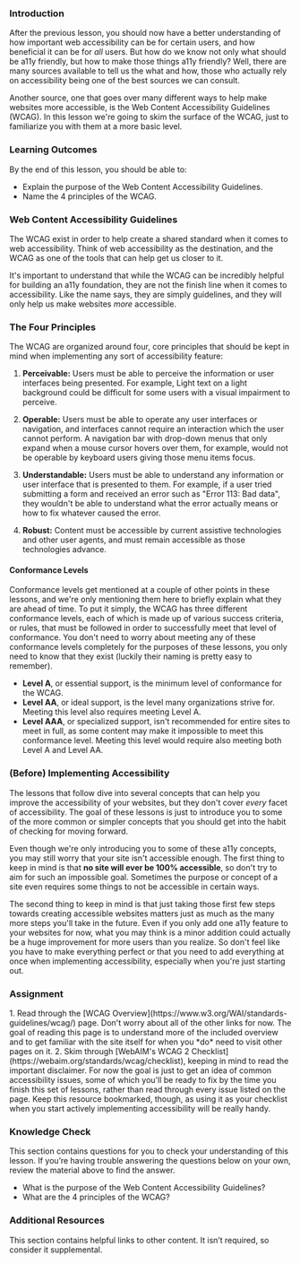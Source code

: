 ### Introduction

After the previous lesson, you should now have a better understanding of how important web accessibility can be for certain users, and how beneficial it can be for *all* users. But how do we know not only what should be a11y friendly, but how to make those things a11y friendly? Well, there are many sources available to tell us the what and how, those who actually rely on accessibility being one of the best sources we can consult.

Another source, one that goes over many different ways to help make websites more accessible, is the Web Content Accessibility Guidelines (WCAG). In this lesson we're going to skim the surface of the WCAG, just to familiarize you with them at a more basic level.

### Learning Outcomes
By the end of this lesson, you should be able to:

* Explain the purpose of the Web Content Accessibility Guidelines.
* Name the 4 principles of the WCAG.

### Web Content Accessibility Guidelines
The WCAG exist in order to help create a shared standard when it comes to web accessibility. Think of web accessibility as the destination, and the WCAG as one of the tools that can help get us closer to it. 

It's important to understand that while the WCAG can be incredibly helpful for building an a11y foundation, they are not the finish line when it comes to accessibility. Like the name says, they are simply guidelines, and they will only help us make websites *more* accessible.

### The Four Principles

The WCAG are organized around four, core principles that should be kept in mind when implementing any sort of accessibility feature:

1. **Perceivable:** Users must be able to perceive the information or user interfaces being presented. For example, Light text on a light background could be difficult for some users with a visual impairment to perceive.

2. **Operable:** Users must be able to operate any user interfaces or navigation, and interfaces cannot require an interaction which the user cannot perform. A navigation bar with drop-down menus that only expand when a mouse cursor hovers over them, for example, would not be operable by keyboard users giving those menu items focus.

3. **Understandable:** Users must be able to understand any information or user interface that is presented to them. For example, if a user tried submitting a form and received an error such as "Error 113: Bad data", they wouldn't be able to understand what the error actually means or how to fix whatever caused the error.

4. **Robust:** Content must be accessible by current assistive technologies and other user agents, and must remain accessible as those technologies advance.

#### Conformance Levels

Conformance levels get mentioned at a couple of other points in these lessons, and we're only mentioning them here to briefly explain what they are ahead of time. To put it simply, the WCAG has three different conformance levels, each of which is made up of various success criteria, or rules, that must be followed in order to successfully meet that level of conformance. You don't need to worry about meeting any of these conformance levels completely for the purposes of these lessons, you only need to know that they exist (luckily their naming is pretty easy to remember).

* **Level A**, or essential support, is the minimum level of conformance for the WCAG.
* **Level AA**, or ideal support, is the level many organizations strive for. Meeting this level also requires meeting Level A.
* **Level AAA**, or specialized support, isn't recommended for entire sites to meet in full, as some content may make it impossible to meet this conformance level. Meeting this level would require also meeting both Level A and Level AA.

### (Before) Implementing Accessibility

The lessons that follow dive into several concepts that can help you improve the accessibility of your websites, but they don't cover *every* facet of accessibility. The goal of these lessons is just to introduce you to some of the more common or simpler concepts that you should get into the habit of checking for moving forward.

Even though we're only introducing you to some of these a11y concepts, you may still worry that your site isn't accessible enough. The first thing to keep in mind is that **no site will ever be 100% accessible**, so don't try to aim for such an impossible goal. Sometimes the purpose or concept of a site even requires some things to not be accessible in certain ways.

The second thing to keep in mind is that just taking those first few steps towards creating accessible websites matters just as much as the many more steps you'll take in the future. Even if you only add one a11y feature to your websites for now, what you may think is a minor addition could actually be a huge improvement for more users than you realize. So don't feel like you have to make everything perfect or that you need to add everything at once when implementing accessibility, especially when you're just starting out.

### Assignment

<div class="lesson-content__panel" markdown="1">
1. Read through the [WCAG Overview](https://www.w3.org/WAI/standards-guidelines/wcag/) page. Don't worry about all of the other links for now. The goal of reading this page is to understand more of the included overview and to get familiar with the site itself for when you *do* need to visit other pages on it.
2. Skim through [WebAIM's WCAG 2 Checklist](https://webaim.org/standards/wcag/checklist), keeping in mind to read the important disclaimer. For now the goal is just to get an idea of common accessibility issues, some of which you'll be ready to fix by the time you finish this set of lessons, rather than read through every issue listed on the page. Keep this resource bookmarked, though, as using it as your checklist when you start actively implementing accessibility will be really handy.
</div>

### Knowledge Check
This section contains questions for you to check your understanding of this lesson. If you’re having trouble answering the questions below on your own, review the material above to find the answer.

* What is the purpose of the Web Content Accessibility Guidelines?
* What are the 4 principles of the WCAG?

### Additional Resources

This section contains helpful links to other content. It isn’t required, so consider it supplemental.